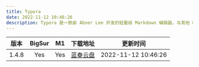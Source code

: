 ```yaml
---
title: Typora
date: 2022-11-12 10:46:26
description: Typora 是一款由 Abner Lee 开发的轻量级 Markdown 编辑器，与其他 Markdown 编辑器不同的是，Typora 没有采用源代码和预览双栏显示的方式，而是采用所见即所得的编辑方式，实现了即时预览的功能，但也可切换至源代码编辑模式。
---
```


| 版本  | BigSur |  M1   | 下载地址                                         | 更新时间            |
| :---: | :----: | :---: | ------------------------------------------------ | ------------------- |
| 1.4.8  |  Yes   |  Yes  | [蓝奏云盘](https://465.lanzout.com/i58Sw0frf77c) | 2022-11-12 10:46:26 |
